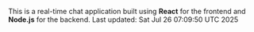 This is a real-time chat application built using **React** for the frontend and **Node.js** for the backend.
Last updated: Sat Jul 26 07:09:50 UTC 2025

